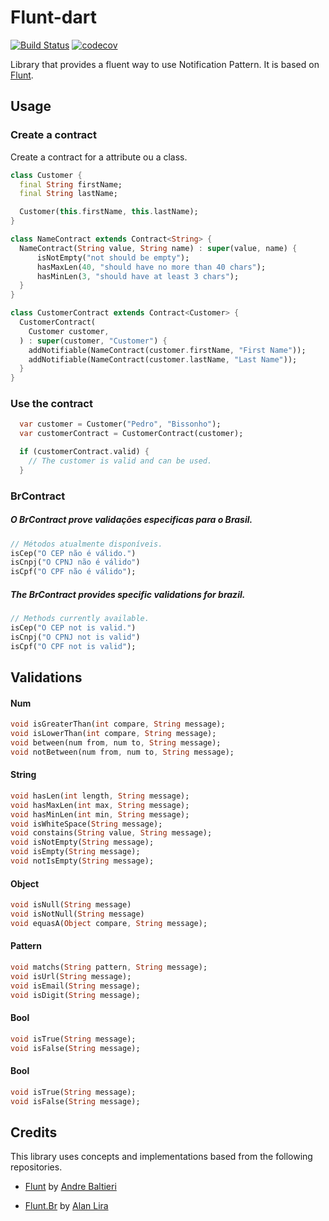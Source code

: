 
# Flunt-dart

[![Build Status](https://travis-ci.org/PedroBissonho/flunt-dart.svg?branch=master)](https://travis-ci.org/PedroBissonho/flunt-dart)
[![codecov](https://codecov.io/gh/PedroBissonho/flunt-dart/branch/master/graph/badge.svg)](https://codecov.io/gh/PedroBissonho/flunt-dart)

Library that provides a fluent way to use Notification Pattern. It is based on [Flunt](https://github.com/andrebaltieri/flunt).

## Usage

### Create a contract

Create a contract for a attribute ou a class.

``` dart
class Customer {
  final String firstName;
  final String lastName;

  Customer(this.firstName, this.lastName);
}

class NameContract extends Contract<String> {
  NameContract(String value, String name) : super(value, name) {
      isNotEmpty("not should be empty");
      hasMaxLen(40, "should have no more than 40 chars");
      hasMinLen(3, "should have at least 3 chars");
  }
}

class CustomerContract extends Contract<Customer> {
  CustomerContract(
    Customer customer,
  ) : super(customer, "Customer") {
    addNotifiable(NameContract(customer.firstName, "First Name"));
    addNotifiable(NameContract(customer.lastName, "Last Name"));
  }
}

```
### Use the contract
  
``` dart
  var customer = Customer("Pedro", "Bissonho");
  var customerContract = CustomerContract(customer);

  if (customerContract.valid) {
    // The customer is valid and can be used.
  }
```

### BrContract

##### O BrContract prove validações especificas para o Brasil.
``` dart
// Métodos atualmente disponíveis.
isCep("O CEP não é válido.")
isCnpj("O CPNJ não é válido")
isCpf("O CPF não é válido");
```
##### The BrContract provides specific validations for brazil.
``` dart
// Methods currently available.
isCep("O CEP not is valid.")
isCnpj("O CPNJ not is valid")
isCpf("O CPF not is valid");
```


## Validations
  
#### Num

``` dart
void isGreaterThan(int compare, String message);
void isLowerThan(int compare, String message);
void between(num from, num to, String message);
void notBetween(num from, num to, String message);
 ```  
#### String

``` dart
void hasLen(int length, String message);
void hasMaxLen(int max, String message);
void hasMinLen(int min, String message);
void isWhiteSpace(String message); 
void constains(String value, String message);
void isNotEmpty(String message); 
void isEmpty(String message);
void notIsEmpty(String message);
 ``` 

#### Object

``` dart
void isNull(String message)
void isNotNull(String message)
void equasA(Object compare, String message); 
 ``` 


#### Pattern

``` dart
void matchs(String pattern, String message);
void isUrl(String message);
void isEmail(String message);
void isDigit(String message);
``` 

#### Bool

``` dart
void isTrue(String message);
void isFalse(String message); 
``` 

#### Bool

``` dart
void isTrue(String message);
void isFalse(String message); 
``` 

## Credits

This library uses concepts and implementations based from the following repositories.

- [Flunt](https://github.com/andrebaltieri/flunt) by [Andre Baltieri](https://github.com/andrebaltieri)

- [Flunt.Br](https://github.com/andrebaltieri/flunt) by [Alan Lira](https://github.com/lira92)